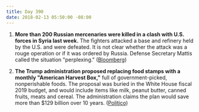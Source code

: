 ```yaml
---
title: Day 390
date: 2018-02-13 05:50:00 -08:00
---
```


1. **More than 200 Russian mercenaries were killed in a clash with U.S. forces in Syria last week.** The fighters attacked a base and refinery held by the U.S. and were defeated. It is not clear whether the attack was a rouge operation or if it was ordered by Russia. Defense Secretary Mattis called the situation "perplexing." ([Bloomberg](https://www.bloomberg.com/news/articles/2018-02-13/u-s-strikes-said-to-kill-scores-of-russian-fighters-in-syria))

2. **The Trump administration proposed replacing food stamps with a monthly "American Harvest Box,"** full of government-picked, nonperishable foods. The proposal was buried in the White House fiscal 2019 budget, and would include items like milk, peanut butter, canned fruits, meats and cereal. The administration claims the plan would save more than $129 billion over 10 years. ([Politico](https://www.politico.com/story/2018/02/12/food-stamps-trump-administration-343245))